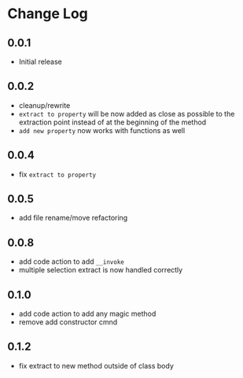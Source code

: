 # Change Log

## 0.0.1

- Initial release

## 0.0.2

- cleanup/rewrite
- `extract to property` will be now added as close as possible to the extraction point instead of at the beginning of the method
- `add new property` now works with functions as well

## 0.0.4

- fix `extract to property`

## 0.0.5

- add file rename/move refactoring

## 0.0.8

- add code action to add `__invoke`
- multiple selection extract is now handled correctly

## 0.1.0

- add code action to add any magic method
- remove add constructor cmnd

## 0.1.2

- fix extract to new method outside of class body
